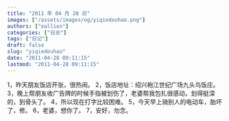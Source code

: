 ```yaml
---
title: "2011 年 04 月 28 日"
images: ["/assets/images/og/yiqiedouhao.png"]
authors: ["eallion"]
categories: ["日志"]
tags: ["日记"]
draft: false
slug: "yiqiedouhao"
date: "2011-04-28 09:11:15"
lastmod: "2011-04-28 09:11:15"
---
```


1，昨天朋友饭店开张，很热闹。
2，饭店地址：绍兴袍江世纪广场九头鸟饭庄。
3，晚上帮朋友收广告牌的时候手指被划伤了，老婆帮我包扎很感动，划得挺深的，到骨头了。
4，所以现在打字比较困难。
5，今天早上骑别人的电动车，胎坏了，修。
6，老婆，想你了。
7，安好，勿念。
